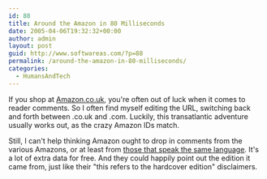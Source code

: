 ```yaml
---
id: 88
title: Around the Amazon in 80 Milliseconds
date: 2005-04-06T19:32:32+00:00
author: admin
layout: post
guid: http://www.softwareas.com/?p=88
permalink: /around-the-amazon-in-80-milliseconds/
categories:
  - HumansAndTech
---
```

If you shop at [Amazon.co.uk](http://amazon.co.uk), you're often out of luck when it comes to reader comments. So I often find myself editing the URL, switching back and forth between .co.uk and .com. Luckily, this transatlantic adventure usually works out, as the crazy Amazon IDs match.

Still, I can't help thinking Amazon ought to drop in comments from the various Amazons, or at least from [those that speak the same language](http://www.amazon.com/exec/obidos/tg/stores/static/-/gateway/international-gateway/002-6702719-4902455). It's a lot of extra data for free. And they could happily point out the edition it came from, just like their "this refers to the hardcover edition" disclaimers.